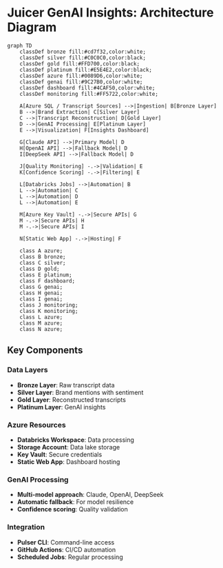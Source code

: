 # Juicer GenAI Insights: Architecture Diagram

```mermaid
graph TD
    classDef bronze fill:#cd7f32,color:white;
    classDef silver fill:#C0C0C0,color:black;
    classDef gold fill:#FFD700,color:black;
    classDef platinum fill:#E5E4E2,color:black;
    classDef azure fill:#0089D6,color:white;
    classDef genai fill:#9C27B0,color:white;
    classDef dashboard fill:#4CAF50,color:white;
    classDef monitoring fill:#FF5722,color:white;

    A[Azure SQL / Transcript Sources] -->|Ingestion| B[Bronze Layer]
    B -->|Brand Extraction| C[Silver Layer]
    C -->|Transcript Reconstruction| D[Gold Layer]
    D -->|GenAI Processing| E[Platinum Layer]
    E -->|Visualization| F[Insights Dashboard]
    
    G[Claude API] -->|Primary Model| D
    H[OpenAI API] -->|Fallback Model| D
    I[DeepSeek API] -->|Fallback Model| D
    
    J[Quality Monitoring] -.->|Validation| E
    K[Confidence Scoring] -.->|Filtering| E
    
    L[Databricks Jobs] -->|Automation| B
    L -->|Automation| C
    L -->|Automation| D
    L -->|Automation| E
    
    M[Azure Key Vault] -.->|Secure APIs| G
    M -.->|Secure APIs| H
    M -.->|Secure APIs| I
    
    N[Static Web App] -.->|Hosting| F
    
    class A azure;
    class B bronze;
    class C silver;
    class D gold;
    class E platinum;
    class F dashboard;
    class G genai;
    class H genai;
    class I genai;
    class J monitoring;
    class K monitoring;
    class L azure;
    class M azure;
    class N azure;
```

## Key Components

### Data Layers
- **Bronze Layer**: Raw transcript data
- **Silver Layer**: Brand mentions with sentiment
- **Gold Layer**: Reconstructed transcripts
- **Platinum Layer**: GenAI insights

### Azure Resources
- **Databricks Workspace**: Data processing
- **Storage Account**: Data lake storage
- **Key Vault**: Secure credentials
- **Static Web App**: Dashboard hosting

### GenAI Processing
- **Multi-model approach**: Claude, OpenAI, DeepSeek
- **Automatic fallback**: For model resilience
- **Confidence scoring**: Quality validation

### Integration
- **Pulser CLI**: Command-line access
- **GitHub Actions**: CI/CD automation
- **Scheduled Jobs**: Regular processing